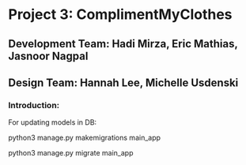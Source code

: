 # Project 3: ComplimentMyClothes
## Development Team: Hadi Mirza, Eric Mathias, Jasnoor Nagpal
## Design Team: Hannah Lee, Michelle Usdenski
### **Introduction:**









For updating models in DB:

python3 manage.py makemigrations main_app

python3 manage.py migrate main_app
